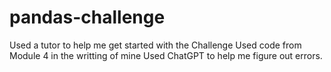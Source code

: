 # pandas-challenge
Used a tutor to help me get started with the Challenge
Used code from Module 4 in the writting of mine
Used ChatGPT to help me figure out errors.